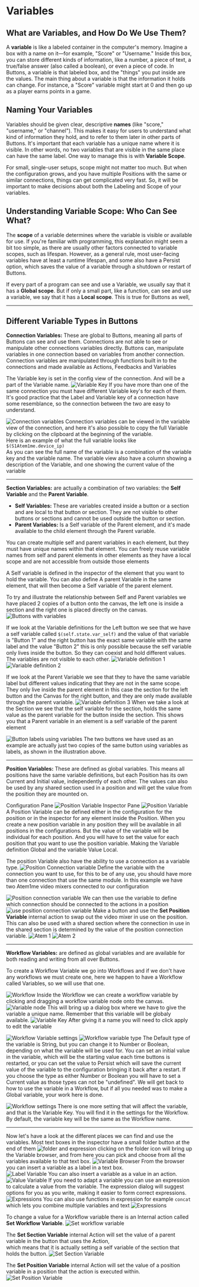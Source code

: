 
# Variables

## What are Variables, and How Do We Use Them?

 A **variable** is like a labeled container in the computer's memory. Imagine a box with a name on it—for example, "Score" or "Username." Inside this box, you can store different kinds of information, like a number, a piece of text, a true/false answer (also called a boolean), or even a piece of code. In Buttons, a variable is that labeled box, and the "things" you put inside are the values.
The main thing about a variable is that the information it holds can change. For instance, a "Score" variable might start at 0 and then go up as a player earns points in a game.

## Naming Your Variables

Variables should be given clear, descriptive **names** (like "score," "username," or "channel"). This makes it easy for users to understand what kind of information they hold, and to refer to them later in other parts of Buttons. It's important that each variable has a unique name where it is visible. In other words, no two variables that are visible in the same place can have the same label. One way to manage this is with **Variable Scope**.

For small, single-user setups, scope might not matter too much. But when the configuration grows, and you have multiple Positions with the same or similar connections, things can get complicated very fast. So, it will be important to make decisions about both the Labeling and Scope of your variables.

## Understanding Variable Scope: Who Can See What?

The **scope** of a variable determines where the variable is visible or available for use. If you're familiar with programming, this explanation might seem a bit too simple, as there are usually other factors connected to variable scopes, such as lifespan. However, as a general rule, most user-facing variables have at least a runtime lifespan, and some also have a Persist option, which saves the value of a variable through a shutdown or restart of Buttons.

If every part of a program can see and use a Variable, we usually say that it has a **Global scope**. But if only a small part, like a function, can see and use a variable, we say that it has a **Local scope**. This is true for Buttons as well, 

---

## Different Variable Types in Buttons

  **Connection Variables:** These are global to Buttons, meaning all parts of Buttons can see and use them. Connections are not able to see or manipulate other connections variables directly. Buttons can, manipulate variables in one connection based on variables from another connection. Connection variables are manipulated through functions built in to the connections and made available as Actions, Feedbacks and Variables

The Variable key is set in the config view of the connection. And will be a part of the Variable name.
![Variable Key](Images/variable_key_connection.png)
If you have more than one of the same connection you must have different Variable key's for each of them. It's good practice that the Label and Variable key of a connection have some resemblance, so the connection between the two are easy to understand.

![Connection variables](Images/connection_variables.png)
Connection variables can be viewed in the variable view of the connection, and here it's also possible to copy the full Variable by clicking on the clipboard at the beginning of the variable.  
Here is an example of what the full variable looks like `$(S1Atem1me.device_ip)`  
As you can see the full name of the variable is a combination of the variable key and the variable name.
The variable view also have a column showing a description of the Variable, and one showing the current value of the variable




---


**Section Variables:** are actually a combination of two variables: the **Self Variable** and the **Parent Variable**.
 - **Self Variables:** These are variables created inside a button or a section and are local to that button or section. They are not visible to other buttons or sections and cannot be used outside the button or section.
 - **Parent Variables:** Is a Self variable of the Parent element, and it's made available to the child element through the Parent variable.

You can create multiple self and parent variables in each element, but they must have unique names within that element.
You can freely reuse variable names from self and parent elements in other elements as they have a local scope and are not accessible from outside those elements 

    

A Self variable is defined in the inspector of the element that you want to hold the variable. You can also define A parent Variable in the same element, that will then become a Self variable of the parent element.

To try and illustrate the relationship between Self and Parent variables we have placed 2 copies of a button onto the canvas, the left one is inside a section and the right one is placed directly on the canvas.  
![Buttons with variables ](Images/section_variable_3.png)

If we look at the Variable definitions for the Left button we see that we have a self variable called `$(self.state.var_self)` and the value of that variable is "Button 1" and the right button has the exact same variable with the same label and the value "Button 2" this is only possible because the self variable only lives inside the button. So they can coexist and hold different values. The variables are not visible to each other.
![Variable definition 1](Images/section_variable_2.png) ![Variable definition 2](Images/section_variable_1.png) 

If we look at the Parent Variable we see that they to have the same variable label but different values indicating that they are not in the same scope. They only live inside the parent element in this case the section for the left button and the Canvas for the right button, and they are only made available through the parent variable.
![Variable definition 3](Images/section_variable_5.png)
When we take a look at the Section we see that the self variable for the section, holds the same value as the parent variable for the button inside the section. This shows you that a Parent variable in an element is a self variable of the parent element


![Button labels using variables](Images/section_variable_4.png)
The two buttons we have used as an example are actually just two copies of the same button using variables as labels, as shown in the illustration above. 


---

  **Position Variables:** These are defined as global variables. This means all positions have the same variable definitions, but each Position has its own Current and Initial value, independently of each other. The values can also be used by any shared section used in a position and will get the value from the position they are mounted on.

Configuration Pane
![Position Variable](Images/position_variable_1.png)
Inspector Pane
![Position Variable](Images/position_variable_2.png)
A Position Variable can be defined either in the configuration for the position or in the inspector for any element inside the Position. When you create a new position variable in any position they will be available in all positions in the configurations. But the value of the variable will be individual for each position. And you will have to set the value for each position that you want to use the position variable. Making the Variable definition Global and the variable Value Local. 

The position Variable also have the ability to use a connection as a variable type.
![Position Connection variable](Images/position_connection_variable.png)
 Define the variable with the connection you want to use, for this to be of any use, you should have more than one connection that use the same module. In this example we have two Atem1me video mixers connected to our configuration

![Position connection variable](Images/position_connection:variable_2.png)
We can then use the variable to define which connection should be connected to the actions in a position
![use position connection variable](Images/use_position_connection_variable.png)
Make a button and use the **Set Position Variable** internal action to swap out the video mixer in use on the position. This can also be used with a shared section where the connection in use in the shared section is determined by the value of the position connection variable.
![Atem 1](<Images/Atem 1.png>) ![Atem 2](<Images/Atem 2.png>)

---

 **Workflow Variables:** are defined as global variables and are available for both reading and writing from all over Buttons.

To create a Workflow Variable we go into Workflows and if we don't have any workflows we must create one, here we happen to have a Workflow called Variables, so we will use that one.

![Workflow](Images/workflow.png)
Inside the Workflow we can create a workflow variable by clicking and dragging a workflow variable node onto the canvas.
![Variable node](Images/workflow_variable_node.png)
This will bring up a dialog box where we have to give the variable a unique name. Remember that this variable will be globaly available.
![Variable Key](Images/workflow_variable_key.png)
After giving it a name you will need to click apply to edit the variable 

![Workflow Variable settings](Images/wf_variable_settings.png) ![Workflow variable type](Images/wf_variable_type.png)
The Default type of the variable is String, but you can change it to Number or Boolean, depending on what the variable will be used for.
You can set an initial value in the variable, which will be the starting value each time buttons is restarted, or you can set the value to Persist which will save the current value of the variable to the configuration bringing it back after a restart. If you choose the type as either Number or Boolean you will have to set a Current value as those types can not be "undefined". We will get back to how to use the variable in a Workflow, but if all you needed was to make a Global variable, your work here is done.

![Workflow settings](Images/wf_settings.png)
There is one more setting that will affect the variable, and that is the Variable Key. You will find it in the settings for the Workflow. By default, the variable key will be the same as the Workflow name.

___

Now let's have a look at the different places we can find and use the variables. Most text boxes in the inspector have a small folder button at the end of them ![folder and expression](Images/variable_browser_and_expression.png) clicking on the folder icon will bring up the Variable browser, and from here you can pick and choose from all the variables available to that text box.
![Variable Browser](<Images/variable _browser.png>)
From the browser you can insert a variable as a label in a text box.  
![Label Variable](Images/label_variable.png)
You can also insert a variable as a value in an action.
![Value Variable](Images/value_variable.png)
If you need to adapt a variable you can use an expression to calculate a value from the variable. The expression dialog will suggest options for you as you write, making it easier to form correct expressions.
![Expressions](Images/xpression_variable.png)
You can also use functions in expression for example `concat` which lets you combine multiple variables and text 
![Expressions](Images/xpression_variable2.png)

To change a value for a Workflow variable there is an Internal action called **Set Workflow Variable**.
![Set workflow variable](Images/set_workflow_variable.png)

The **Set Section Variable** internal Action will set the value of a parent variable in the button that uses the Action,  
which means that it is actually setting a self variable of the section that holds the button.
![Set Section Variable](Images/set_section_variable.png)

The **Set Position Variable** internal Action will set the value of a position variable in a position that the action is executed within.
![Set Position Variable](Images/set_position_variable.png)

